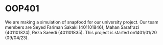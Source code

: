 # OOP401
We are making a simulation of snapfood for our university project.
Our team members are Seyed Fariman Sakaki (401101846), Mahan Sarafrazi (401101824), Reza Saeedi (401101835).
This project is started on1401/01/20 (09/04/23).
